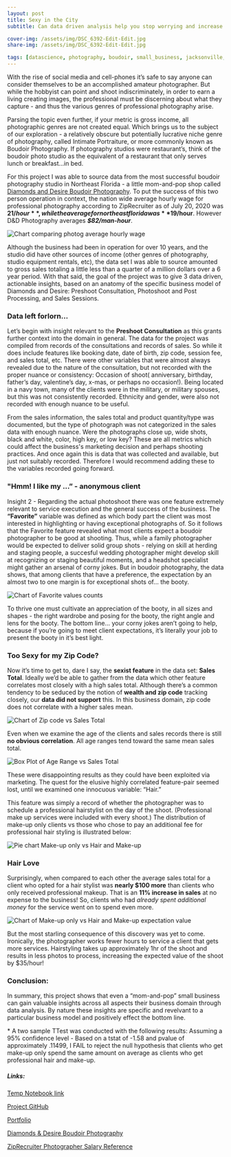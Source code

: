 ```yaml
---
layout: post
title: Sexy in the City
subtitle: Can data driven analysis help you stop worrying and increase your hourly wage by $35 while photographing people in undies?

cover-img: /assets/img/DSC_6392-Edit-Edit.jpg
share-img: /assets/img/DSC_6392-Edit-Edit.jpg

tags: [datascience, photography, boudoir, small_business, jacksonville, florida]
---
```


With the rise of social media and cell-phones it’s safe to say anyone can consider themselves to be an accomplished amateur photographer.  But while the hobbyist can point and shoot indiscriminately, in order to earn a living creating images, the professional must be discerning about what they capture - and thus the various genres of professional photography arise.  

Parsing the topic even further, if your metric is gross income, all photographic genres are not created equal. Which brings us to the subject of our exploration - a relatively obscure but potentially lucrative niche genre of photography, called Intimate Portraiture, or more commonly known as Boudoir Photography.   If photography studios were restaurant’s, think of the boudoir photo studio as the equivalent of a restaurant that only serves lunch or breakfast…in bed.  

For this project I was able to source data from the most successful boudoir photography studio in Northeast Florida - a little mom-and-pop shop called [Diamonds and Desire Boudoir Photography](https://www.diamondsanddesire.com/). To put the success of this two person operation in context, the nation wide average hourly wage for professional photography according to ZipRecruiter as of July 20, 2020 was **$21/hour**, while the average for northeast florida was **$19/hour**.  However D&D Photography averages **_$82/man-hour_**.  
  

![Chart comparing photog average hourly wage](https://ilenzio.github.io/assets/img/bar_chart_average_hourly_wage_comparison.png)


Although the business had been in operation for over 10 years, and the studio did have other sources of income (other genres of photography, studio equipment rentals, etc), the data set I was able to source amounted to gross sales totaling a little less than a quarter of a million dollars over a 6 year period. With that said, the goal of the project was to give 3 data driven, actionable insights, based on an anatomy of the specific business model of Diamonds and Desire: Preshoot Consultation, Photoshoot and Post Processing, and Sales Sessions.

### Data left forlorn...  
Let’s begin with insight relevant to the **Preshoot Consultation** as this grants further context into the domain in general. The data for the project was compiled from records of the consultations and records of sales. So while it does include features like booking date, date of birth, zip code, session fee, and sales total, etc. There were other variables that were almost always revealed due to the nature of the consultation, but not recorded with the proper nuance or consistency: Occasion of shoot( anniversary, birthday, father’s day, valentine’s day, x-mas, or perhaps no occasion!). Being located in a navy town, many of the clients were in the military, or military spouses, but this was not consistently recorded. Ethnicity and gender, were also not recorded with enough nuance to be useful.  

From the sales information, the sales total and product quantity/type was documented, but the type of photograph was not categorized in the sales data with enough nuance. Were the photographs close up, wide shots, black and white, color, high key, or low key? These are all metrics which could affect the business's marketing decision and perhaps shooting practices. And once again this is data that was collected and available, but just not suitably recorded. Therefore I would recommend adding these to the variables recorded going forward.
 

### "Hmm! I like my …” - anonymous client
Insight 2 - Regarding the actual photoshoot there was one feature extremely relevant to service execution and the general success of the business. The **“Favorite”** variable was defined as which body part the client was most interested in highlighting or having exceptional photographs of.  So it follows that the Favorite feature revealed what most clients expect a boudoir photographer to be good at shooting. Thus, while a family photographer would be expected to deliver solid group shots - relying on skill at herding and staging people, a succesful wedding photographer might develop skill at recognizing or staging beautiful moments, and a headshot specialist might gather an arsenal of corny jokes. But in boudoir photography, the data shows, that among clients that have a preference, the expectation by an almost two to one margin is for exceptional shots of… the booty.

![Chart of Favorite values counts](https://ilenzio.github.io/assets/img/bar_chart_top_ten_favorites.png)

To thrive one must cultivate an appreciation of the booty, in all sizes and shapes - the right wardrobe and posing for the booty, the right angle and lens for the booty. The bottom line… your corny jokes aren’t going to help, because if you’re going to meet client expectations, it’s literally your job to present the booty in it’s best light.

### Too Sexy for my Zip Code?
Now it’s time to get to, dare I say, the **sexist feature** in the data set: **Sales Total**. Ideally we’d be able to gather from the data which other feature correlates most closely with a high sales total. Although there’s a common tendency to be seduced by the notion of **wealth and zip code** tracking closely, our **data did not support** this. In this business domain, zip code does not correlate with a higher sales mean.

![Chart of Zip code vs Sales Total](https://ilenzio.github.io/assets/img/zip_code_vs_total_sales.png)

Even when we examine the age of the clients and sales records there is still **no obvious correlation**. All age ranges tend toward the same mean sales total.

![Box Plot of Age Range vs Sales Total](https://ilenzio.github.io/assets/img/boxplot_age_range_v_sales.png)

These were disappointing results as they could have been exploited via marketing. The quest for the elusive highly correlated feature-pair seemed lost, until we examined one innocuous variable: “Hair.”  

This feature was simply a record of whether the photographer was to schedule a professional hairstylist on the day of the shoot. (Professional make up services were included with every shoot.) The distribution of make-up only clients vs those who chose to pay an additional fee for professional hair styling is illustrated below:

![Pie chart Make-up only vs Hair and Make-up](https://ilenzio.github.io/assets/img/pie_chart_makeup_v_hair.png)

### Hair Love
Surprisingly, when compared to each other the average sales total for a client who opted for a hair stylist was **nearly $100 more** than clients who only received professional makeup. That is an **11% increase in sales** at no expense to the business! So, clients who had *already spent additional money* for the service went on to spend even more.

![Chart of Make-up only vs Hair and Make-up expectation value](https://ilenzio.github.io/assets/img/ev_sales_mu_v_hair.png)

But the most starling consequence of this discovery was yet to come. Ironically, the photographer works fewer hours to service a client that gets more services.  Hairstyling takes up approximately 1hr of the shoot and results in less photos to process, increasing the expected value of the shoot by $35/hour!


### Conclusion:
In summary, this project shows that even a “mom-and-pop” small business can gain valuable insights across all aspects their business domain through data analysis. By nature these insights are specific and revelvant to a particular business model and positively effect the bottom line.

\* A two sample TTest was conducted with the following results: Assuming a 95% confidence level - Based on a tstat of -1.58 and pvalue of approximately .11499, I FAIL to reject the null hypothesis that clients who get make-up only spend the same amount on average as clients who get professional hair and make-up.


##### Links:

[Temp Notebook link](https://colab.research.google.com/drive/1HvEZxyCJy3YvJYm4mUvO5qGwDHKAo2oR?usp=sharing)

[Project GitHub](https://github.com/ilEnzio/Sexy_In_The_City)

[Portfolio](https://ilenzio.github.io/)

[Diamonds & Desire Boudoir Photography](https://www.diamondsanddesire.com/)

[ZipRecruiter Photographer Salary Reference](https://www.ziprecruiter.com/Salaries/How-Much-Does-a-Professional-Photographer-Make-an-Hour)

